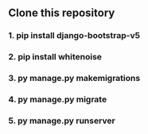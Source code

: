

## Clone this repository
### 1. pip install django-bootstrap-v5
### 2. pip install whitenoise
### 3. py manage.py makemigrations
### 4. py manage.py migrate
### 5. py manage.py runserver

